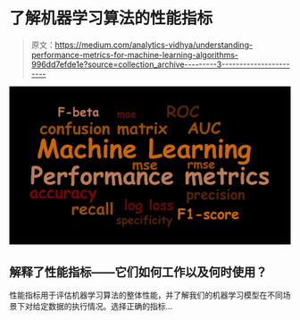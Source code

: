 # 了解机器学习算法的性能指标

> 原文：<https://medium.com/analytics-vidhya/understanding-performance-metrics-for-machine-learning-algorithms-996dd7efde1e?source=collection_archive---------3----------------------->

![](img/ababf4d62a9c0e07b20e7fab97d0da32.png)

## 解释了性能指标——它们如何工作以及何时使用？

性能指标用于评估机器学习算法的整体性能，并了解我们的机器学习模型在不同场景下对给定数据的执行情况。选择正确的指标…